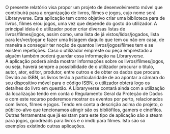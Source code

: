 O presente relatório visa propor um projeto de desenvolvimento móvel que contribuirá para a organização de livros, filmes e jogos, cujo nome será Libraryverse. 
Esta aplicação tem como objetivo criar uma biblioteca para de livros, filmes e/ou jogos, uma vez que depende do gosto do utilizador. A principal ideia é o utilizador poder criar diversas listas de livros/filmes/jogos, assim como, uma lista de já vistos/lidos/jogados, lista para ler/ver/jogar e fazer uma listagem daquilo que tem ou não em casa, de maneira a conseguir ter noção de quantos livros/jogos/filmes tem e se existem repetições. Caso o utilizador empreste ou peça emprestado a alguém também poderá guardar essa informação na Libraryverse.  
A aplicação poderá ainda mostrar informações sobre os livros/filmes/jogos, ou seja, haverá sempre a possibilidade de o utilizador procurar o título, autor, ator, editor, produtor, entre outros e de obter os dados que procura. Devido ao ISBN, os livros terão a particularidade de ao apontar a câmara do seu dispositivo móvel para o código ISBN, o utilizador obterá logo os detalhes do livro em questão. 
A Libraryverse contará ainda com a utilização da localização tendo em conta o Regulamento Geral da Proteção de Dados e com este recurso poderemos mostrar os eventos por perto, relacionados com livros, filmes e jogos. 
Tendo em conta a descrição acima do projeto, o público-alvo que tencionamos atingir são os bibliófilos, gamers e cinéfilos. 
Outras ferramentas que já existam para este tipo de aplicação são a steam para jogos, goodreads para livros e o imdb para filmes. Isto são só exemplos existindo outras aplicações. 
